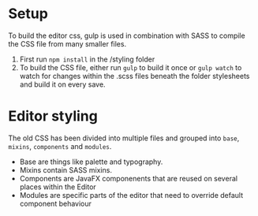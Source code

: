 # Setup
To build the editor css, gulp is used in combination with SASS to compile the CSS file from many smaller files.

1. First run `npm install` in the /styling folder
2. To build the CSS file, either run `gulp` to build it once or `gulp watch` to watch for changes within the .scss files beneath the folder stylesheets and build it on every save.

# Editor styling
The old CSS has been divided into multiple files and grouped into `base`, `mixins`, `components` and `modules`.
* Base are things like palette and typography.
* Mixins contain SASS mixins.
* Components are JavaFX componenents that are reused on several places within the Editor
* Modules are specific parts of the editor that need to override default component behaviour